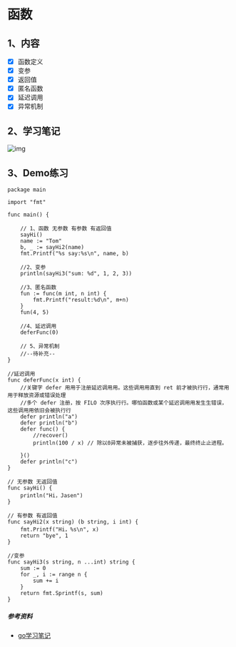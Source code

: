 # 函数
## 1、内容
- [x] 函数定义
- [x] 变参
- [x] 返回值
- [x] 匿名函数
- [x] 延迟调用
- [x] 异常机制

## 2、学习笔记

![img](/imgs/04-func.png)

## 3、Demo练习

```
package main

import "fmt"

func main() {

	// 1、函数 无参数 有参数 有返回值
	sayHi()
	name := "Tom"
	b, _ := sayHi2(name)
	fmt.Printf("%s say:%s\n", name, b)

	//2、变参
	println(sayHi3("sum: %d", 1, 2, 3))

	//3、匿名函数
	fun := func(m int, n int) {
		fmt.Printf("result:%d\n", m+n)
	}
	fun(4, 5)

	//4、延迟调用
	deferFunc(0)

	// 5、异常机制
    //--待补充--
}

//延迟调用
func deferFunc(x int) {
	//关键字 defer ⽤用于注册延迟调⽤用。这些调⽤用直到 ret 前才被执⾏行，通常⽤用于释放资源或错误处理
	//多个 defer 注册，按 FILO 次序执⾏行。哪怕函数或某个延迟调⽤用发⽣生错误，这些调⽤用依旧会被执⾏行
	defer println("a")
	defer println("b")
	defer func() {
		//recover()
		println(100 / x) // 除以0异常未被捕获，逐步往外传递，最终终⽌止进程。

	}()
	defer println("c")
}

// 无参数 无返回值
func sayHi() {
	println("Hi，Jasen")
}

// 有参数 有返回值
func sayHi2(x string) (b string, i int) {
	fmt.Printf("Hi，%s\n", x)
	return "bye", 1
}

//变参
func sayHi3(s string, n ...int) string {
	sum := 0
	for _, i := range n {
		sum += i
	}
	return fmt.Sprintf(s, sum)
}

```

##### 参考资料
- [go学习笔记](https://github.com/qyuhen/book)